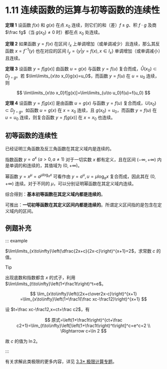 # 1.11 连续函数的运算与初等函数的连续性

**定理 1** 设函数 $f(x)$ 和 $g(x)$ 在点 $x_0$ 连续，则它们的和（差）$f\pm g$、积 $f\cdot g$ 及商 $\frac fg$（当 $g(x_0)\ne0$ 时）都在点 $x_0$ 处连续。

**定理 2** 如果函数 $y=f(x)$ 在区间 $I_x$ 上单调增加（或单调减少）且连续，那么其反函数 $x=f^{-1}(y)$ 也在对应的区间 $I_y=\{y|y=f(x),x\in I_x\}$ 单调增加（或单调减小）且连续。

**定理 3** 设函数 $y=f[g(x)]$ 由函数 $u=g(x)$ 与函数 $y=f(u)$ 复合而成，$\mathring U(x_0)\subset D_{f\circ g}$。若 $\lim\limits_{x\to x_0}g(x)=u_0$，而函数 $y=f(u)$ 在 $u=u_0$ 连续，则

$$
\lim\limits_{x\to x_0}f[g(x)]=\lim\limits_{u\to u_0}f(u)=f(u_0)
$$

**定理 4** 设函数 $y=f[g(x)]$ 是由函数 $u=g(x)$ 与函数 $y=f(u)$ 复合而成，$U(x_0)\subset D_{f\circ g}$。如函数 $u=g(x)$ 在 $x=x_0$ 连续，且 $g(x_0)=u_0$，而函数 $y=f(u)$ 在 $u=u_0$ 连续，则复合函数 $y=f[g(x)]$ 在 $x=x_0$ 也连续。

## 初等函数的连续性

已经证明三角函数及反三角函数在其定义域内是连续的。

指数函数 $y=a^x\:(a>0,a\ne1)$ 对于一切实数 $x$ 都有定义，且在区间 $(-\infty,+\infty)$ 内是单调的和连续的，其值域为 $(0,+\infty)$。

幂函数 $y=x^\mu=a^{\mu\log_a x}$ 可看作由 $y=a^u,u=\mu\log_ax$ 复合而成，因此其在 $(0,+\infty)$ 连续。对于不同的 $\mu$，可以分别证明幂函数在其定义域内连续。

综合得到：**基本初等函数在其定义域内都是连续的**。

可推出：**一切初等函数在其定义区间内都是连续的**。所谓定义区间指的是包含在定义域内的区间。

## 例题补充

::: example

$\lim\limits_{x\to\infty}\left(\dfrac{2x+c}{2x-c}\right)^{x+1}=2$，求常数 $c$ 的值。

> [!tip]
>
> 出现底数和指数都含 $x$ 的式子，利用 $\lim\limits_{t\to\infty}\left(1+\frac1t\right)^t=e$。

$$
\lim_{x\to\infty}\left({2x+c\over2x-c}\right)^{x+1}
=\lim_{x\to\infty}\left(1+\frac1{\frac xc-\frac12}\right)^{x+1}
$$

设 $t=\frac xc-\frac12,x=ct+\frac c2$，有

$$
原式=\left(1+\frac1t\right)^{ct+\frac c2+1}=\lim_{t\to\infty}\left[\left(1+\frac1t\right)^t\right]^c=e^c=2 \\
\Rightarrow c=\ln 2
$$

故 $c$ 的值为 $\ln 2$。

:::

有关求解此类极限的更多内容，详见 [3.3\* 极限计算专题](../3%20导数的应用/3.3%20极限计算专题#_1-的无穷次方型)。
